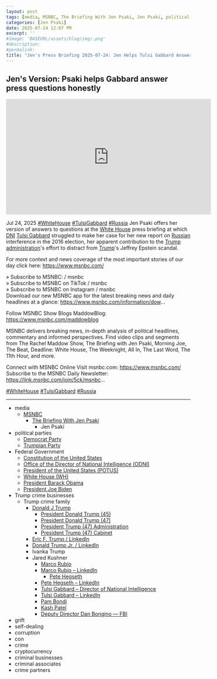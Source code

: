 ```yaml
---
layout: post
tags: [media, MSNBC, The Briefing With Jen Psaki, Jen Psaki, political parties, Democrat Party, Trumpian Party, Federal Government, Constitution of the United States, Office of the Director of National Intelligence (ODNI), President of the United States (POTUS), White House (WH), President Barack Obama, President Joe Biden, Trump crime businesses, Trump crime family, Donald J Trump, Eric F. Trump / LinkedIn, Donald Trump Jr. / LinkedIn, Ivanka Trump, Jared Kushner, President Donald Trump (45), President Donald Trump (47), President Trump (47) Administration, President Trump (47) Cabinet, Marco Rubio, Marco Rubio – LinkedIn, Pete Hegseth, Pete Hegseth – LinkedIn, Tulsi Gabbard – Director of National Intelligence, Tulsi Gabbard – LinkedIn, Pam Bondi, Kash Patel, Deputy Director Dan Bongino — FBI, grift, self-dealing, corruption, con, crime, cryptocurrency, criminal businesses, criminal associates, crime partners]
categories: [Jen Psaki]
date: 2025-07-24 12:07 PM
excerpt: ''
#image: 'BASEURL/assets/blog/img/.png'
#description:
#permalink:
title: "Jen's Press Briefing 2025-07-24: Jen Helps Tulsi Gabbard Answer Questions Honestly"
---
```



## Jen's Version: Psaki helps Gabbard answer press questions honestly

<iframe width="560" height="315" src="https://www.youtube.com/embed/AIiFMGzBfS8?si=zWabobc4cNKBCJDA" title="YouTube video player" frameborder="0" allow="accelerometer; autoplay; clipboard-write; encrypted-media; gyroscope; picture-in-picture; web-share" referrerpolicy="strict-origin-when-cross-origin" allowfullscreen></iframe>

Jul 24, 2025  [#WhiteHouse](https://www.whitehouse.gov/) [#TulsiGabbard](https://www.odni.gov/index.php/who-we-are/leadership/director-of-national-intelligence) [#Russia](http://kremlin.ru/)
Jen Psaki offers her version of answers to questions at the [White House](https://www.whitehouse.gov/) press briefing at which [DNI](https://www.odni.gov/) [Tulsi Gabbard](https://www.odni.gov/index.php/who-we-are/leadership/director-of-national-intelligence) struggled to make her case for her new report on [Russian](http://kremlin.ru/) interference in the 2016 election, her apparent contribution to the [Trump](https://www.donaldjtrump.com/) [administration](https://www.whitehouse.gov/administration/)'s effort to distract from [Trump](https://www.donaldjtrump.com%)'s Jeffrey Epstein scandal. 

For more context and news coverage of the most important stories of our day click here: https://www.msnbc.com/

» Subscribe to MSNBC:    / msnbc  
» Subscribe to MSNBC on TikTok   / msnbc   
» Subscribe to MSNBC on Instagram   / msnbc   
Download our new MSNBC app for the latest breaking news and daily headlines at a glance: https://www.msnbc.com/information/dow...

Follow MSNBC Show Blogs 
MaddowBlog: https://www.msnbc.com/maddowblog

MSNBC delivers breaking news, in-depth analysis of political headlines, commentary and informed perspectives. Find video clips and segments from The Rachel Maddow Show, The Briefing with Jen Psaki, Morning Joe, The Beat, Deadline: White House, The Weeknight, All In, The Last Word, The 11th Hour, and more.

Connect with MSNBC Online 
Visit msnbc.com: https://www.msnbc.com/ 
Subscribe to the MSNBC Daily Newsletter: https://link.msnbc.com/join/5ck/msnbc...

[#WhiteHouse](https://www.whitehouse.gov/) [#TulsiGabbard](https://www.odni.gov/index.php/who-we-are/leadership/director-of-national-intelligence) [#Russia](http://kremlin.ru/)

----
- media
    - [MSNBC](https://www.msnbc.com=)
        - [The Briefing With Jen Psaki](https://www.msnbc.com/jen-psaki)
            - Jen Psaki
- political parties
    - [Democrat Party](https://www.democrats.org/)
    - [Trumpian Party](https://www.gop.com/)
- Federal Government 
    - [Constitution of the United States](https://constitution.congress.gov/)
    - [Office of the Director of National Intelligence (ODNI)](https://www.dni.gov/)
    - [President of the United States (POTUS)](https://www.whitehouse.gov/)
    - [White House (WH)](https://www.whitehouse.gov/)
    - [President Barack Obama](https://obamawhitehouse.archives.gov/)
    - [President Joe Biden](https://bidenwhitehouse.archives.gov/)
- Trump crime businesses
    - Trump crime family
        - [Donald J Trump](https://www.donaldjtrump.com/)
             - [President Donald Trump (45)](https://trumpwhitehouse.archives.gov/)
            - [President Donald Trump (47)](https://www.whitehouse.gov/administration/donald-j-trump/)
            - [President Trump (47) Administration](https://www.whitehouse.gov/administration/)
            - [President Trump (47) Cabinet](https://www.whitehouse.gov/administration/the-cabinet/)
        - [Eric F. Trump / LinkedIn](https://www.linkedin.com/in/erictrump/)
        - [Donald Trump Jr. / LinkedIn](https://www.linkedin.com/in/donald-trump-jr-4454b862/)
        - Ivanka Trump
        - Jared Kushner
            - [Marco Rubio](https://www.state.gov/biographies/marco-rubio/)
            - [Marco Rubio – LinkedIn](https://www.linkedin.com/in/marcorubio16/)
                - [Pete Hegseth](https://www.defense.gov/About/Biographies/Biography/Article/4040890/hon-pete-hegseth/)
            - [Pete Hegseth – LinkedIn](https://www.linkedin.com/in/petehegseth/)
            - [Tulsi Gabbard – Director of National Intelligence](https://www.odni.gov/index.php/who-we-are/leadership/director-of-national-intelligence)
            - [Tulsi Gabbard – LinkedIn](https://www.linkedin.com/in/tulsigabbard/)
            - [Pam Bondi](https://www.justice.gov/ag/staff-profile/meet-attorney-general)
            - [Kash Patel](https://www.fbi.gov/about/leadership-and-structure/director-patel)
            - [Deputy Director Dan Bongino — FBI](https://www.fbi.gov/about/leadership-and-structure/deputy-director-dan-bongino)
- grift
- self-dealing
- corruption
- con
- crime
- cryptocurrency 
- criminal businesses
- criminal associates
- crime partners
